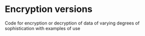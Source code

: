 
# Encryption versions

Code for encryption or decryption of data of varying degrees of sophistication with examples of use
